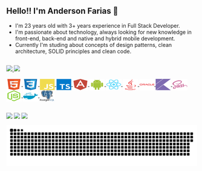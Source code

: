 ## Hello!! I'm Anderson Farias 👋

* I'm 23 years old with 3+ years experience in Full Stack Developer.
* I'm passionate about technology, always looking for new knowledge in front-end, back-end and native and hybrid mobile development.
* Currently I'm studing about concepts of design patterns, clean architecture, SOLID principles and clean code.

##

<div>
  <a href="https://github.com/andfarias">
  <img height="180em" src="https://github-readme-stats.vercel.app/api?username=andfarias&show_icons=true&theme=dracula&include_all_commits=true&count_private=true"/>
  <img height="180em" src="https://github-readme-stats.vercel.app/api/top-langs/?username=andfarias&layout=compact&langs_count=7&theme=dracula"/>
</div>
<div style="display: inline_block">
  <br>
  <img align="center" alt="andfarias-HTML" height="30" width="40" src="https://raw.githubusercontent.com/devicons/devicon/master/icons/html5/html5-original.svg">
  <img align="center" alt="andfarias-CSS" height="30" width="40" src="https://raw.githubusercontent.com/devicons/devicon/master/icons/css3/css3-original.svg">
  <img align="center" alt="andfarias-Js" height="30" width="40" src="https://raw.githubusercontent.com/devicons/devicon/master/icons/javascript/javascript-plain.svg">
  <img align="center" alt="andfarias-Ts" height="30" width="40" src="https://raw.githubusercontent.com/devicons/devicon/master/icons/typescript/typescript-plain.svg">
  <img align="center" alt="andfarias-Angularjs" height="30" width="40" src="https://raw.githubusercontent.com/devicons/devicon/master/icons/angularjs/angularjs-plain.svg">
  <img align="center" alt="andfarias-Android" height="30" width="40" src="https://raw.githubusercontent.com/devicons/devicon/master/icons/android/android-plain.svg">
  <img align="center" alt="andfarias-React" height="30" width="40" src="https://raw.githubusercontent.com/devicons/devicon/master/icons/react/react-original.svg">
  <img align="center" alt="andfarias-java" height="30" width="40" src="https://raw.githubusercontent.com/devicons/devicon/master/icons/java/java-plain.svg">
  <img align="center" alt="andfarias-oracle" height="30" width="40" src="https://raw.githubusercontent.com/devicons/devicon/master/icons/oracle/oracle-original.svg">
  <img align="center" alt="andfarias-kotlin" height="30" width="40" src="https://raw.githubusercontent.com/devicons/devicon/master/icons/kotlin/kotlin-plain.svg">
  <img align="center" alt="andfarias-sass" height="30" width="40" src="https://raw.githubusercontent.com/devicons/devicon/master/icons/sass/sass-original.svg">
  <img align="center" alt="andfarias-nodejs" height="30" width="40" src="https://raw.githubusercontent.com/devicons/devicon/master/icons/nodejs/nodejs-plain.svg">
  <img align="center" alt="andfarias-docker" height="30" width="40" src="https://raw.githubusercontent.com/devicons/devicon/master/icons/docker/docker-plain.svg">
  <img align="center" alt="andfarias-postgres" height="30" width="40" src="https://raw.githubusercontent.com/devicons/devicon/master/icons/postgresql/postgresql-original-wordmark.svg">
</div>
  
##

<div> 
  <a href="https://instagram.com/andersonfariasof" target="_blank"><img src="https://img.shields.io/badge/-Instagram-%23E4405F?style=for-the-badge&logo=instagram&logoColor=white" target="_blank"></a>
  <a href = "mailto:andersonsantofarias@gmail.com"><img src="https://img.shields.io/badge/-Gmail-%23333?style=for-the-badge&logo=gmail&logoColor=white" target="_blank"></a>
  <a href="https://www.linkedin.com/in/anderson-farias-167377182" target="_blank"><img src="https://img.shields.io/badge/-LinkedIn-%230077B5?style=for-the-badge&logo=linkedin&logoColor=white" target="_blank"></a>  
  
  ![Snake animation](https://github.com/andfarias/andfarias/blob/output/github-contribution-grid-snake.svg)
</div>
